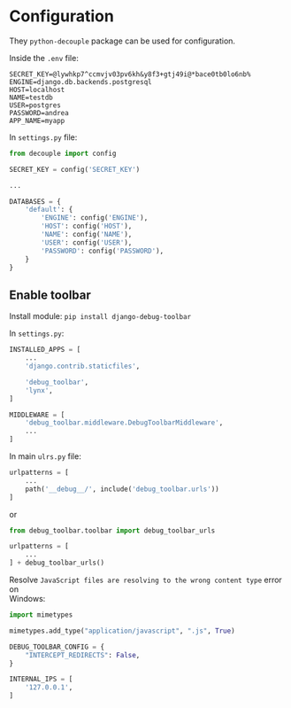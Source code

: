 # Configuration

They `python-decouple` package can be used for configuration.  

Inside the `.env` file:

```
SECRET_KEY=@lywhkp7^ccmvjv03pv6kh&y8f3+gtj49i@*bace0tb0lo6nb%
ENGINE=django.db.backends.postgresql
HOST=localhost
NAME=testdb
USER=postgres
PASSWORD=andrea
APP_NAME=myapp
```

In `settings.py` file: 

```python
from decouple import config

SECRET_KEY = config('SECRET_KEY')

...

DATABASES = {
    'default': {
        'ENGINE': config('ENGINE'),
        'HOST': config('HOST'),
        'NAME': config('NAME'),
        'USER': config('USER'),
        'PASSWORD': config('PASSWORD'),
    }
}
```

## Enable toolbar

Install module: `pip install django-debug-toolbar`  

In `settings.py`:  

```python
INSTALLED_APPS = [
    ...
    'django.contrib.staticfiles',

    'debug_toolbar',
    'lynx',
]

MIDDLEWARE = [
    'debug_toolbar.middleware.DebugToolbarMiddleware',
    ...
]
```

In main `ulrs.py` file:  

```python
urlpatterns = [
    ...
    path('__debug__/', include('debug_toolbar.urls'))
]
```

or 

```python
from debug_toolbar.toolbar import debug_toolbar_urls

urlpatterns = [
    ...
] + debug_toolbar_urls()
```

Resolve `JavaScript files are resolving to the wrong content type` error on  
Windows:  

```python
import mimetypes

mimetypes.add_type("application/javascript", ".js", True)

DEBUG_TOOLBAR_CONFIG = {
    "INTERCEPT_REDIRECTS": False,
}

INTERNAL_IPS = [
    '127.0.0.1',
]
```

